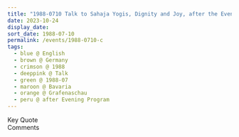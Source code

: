 ```yaml
---
title: "1988-0710 Talk to Sahaja Yogis, Dignity and Joy, after the Evening Program, after Śhrī Haṃsa Swāminī Pūjā, Grafenaschau, Bavaria, Germany"
date: 2023-10-24
display_date: 
sort_date: 1988-07-10
permalink: /events/1988-0710-c
tags:
  - blue @ English
  - brown @ Germany
  - crimson @ 1988
  - deeppink @ Talk
  - green @ 1988-07
  - maroon @ Bavaria
  - orange @ Grafenaschau
  - peru @ after Evening Program
---
```


<wave-list>
  <list-title color="green" width="75">Key Quote</list-title>
  <list-item color="BlanchedAlmond"  width="200"></list-item>
  <list-item color="Lavender"></list-item>
  <list-item color="BlanchedAlmond"></list-item>
</wave-list>

<br>

<wave-list>
  <list-title color="green" width="75">Comments</list-title>
  <list-item color="BlanchedAlmond"  width="200"></list-item>
  <list-item color="Lavender"></list-item>
  <list-item color="BlanchedAlmond"></list-item>
</wave-list>
